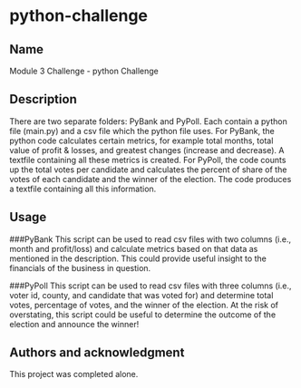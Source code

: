 # python-challenge

## Name
Module 3 Challenge - python Challenge

## Description
There are two separate folders: PyBank and PyPoll. Each contain a python file (main.py) and a csv file which the python file uses. For PyBank, the python code calculates certain metrics, for example total months, total value of profit & losses, and greatest changes (increase and decrease). A textfile containing all these metrics is created. For PyPoll, the code counts up the total votes per candidate and calculates the percent of share of the votes of each candidate and the winner of the election. The code produces a textfile containing all this information.

## Usage
###PyBank
This script can be used to read csv files with two columns (i.e., month and profit/loss) and calculate metrics based on that data as mentioned in the description. This could provide useful insight to the financials of the business in question.

###PyPoll
This script can be used to read csv files with three columns (i.e., voter id, county, and candidate that was voted for) and determine total votes, percentage of votes, and the winner of the election. At the risk of overstating, this script could be useful to determine the outcome of the election and announce the winner!

## Authors and acknowledgment
This project was completed alone.
